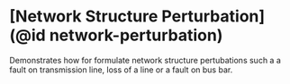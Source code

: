 # [Network Structure Perturbation](@id network-perturbation)

Demonstrates how for formulate network structure pertubations such a a fault on transmission line, loss of a line or a fault on bus bar.


